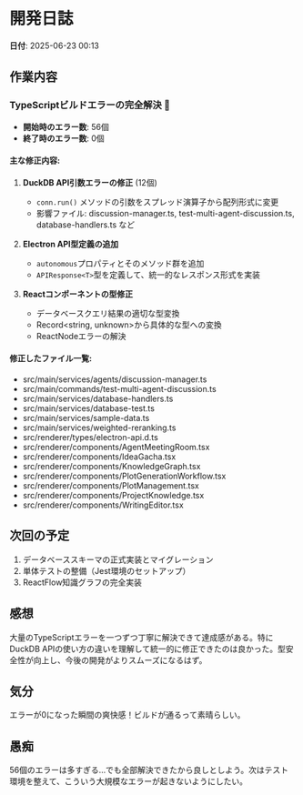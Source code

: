 # 開発日誌

**日付**: 2025-06-23 00:13

## 作業内容

### TypeScriptビルドエラーの完全解決 🎉

- **開始時のエラー数**: 56個
- **終了時のエラー数**: 0個

#### 主な修正内容:

1. **DuckDB API引数エラーの修正** (12個)
   - `conn.run()` メソッドの引数をスプレッド演算子から配列形式に変更
   - 影響ファイル: discussion-manager.ts, test-multi-agent-discussion.ts, database-handlers.ts など

2. **Electron API型定義の追加**
   - `autonomous`プロパティとそのメソッド群を追加
   - `APIResponse<T>`型を定義して、統一的なレスポンス形式を実装

3. **Reactコンポーネントの型修正**
   - データベースクエリ結果の適切な型変換
   - Record<string, unknown>から具体的な型への変換
   - ReactNodeエラーの解決

#### 修正したファイル一覧:
- src/main/services/agents/discussion-manager.ts
- src/main/commands/test-multi-agent-discussion.ts
- src/main/services/database-handlers.ts
- src/main/services/database-test.ts
- src/main/services/sample-data.ts
- src/main/services/weighted-reranking.ts
- src/renderer/types/electron-api.d.ts
- src/renderer/components/AgentMeetingRoom.tsx
- src/renderer/components/IdeaGacha.tsx
- src/renderer/components/KnowledgeGraph.tsx
- src/renderer/components/PlotGenerationWorkflow.tsx
- src/renderer/components/PlotManagement.tsx
- src/renderer/components/ProjectKnowledge.tsx
- src/renderer/components/WritingEditor.tsx

## 次回の予定

1. データベーススキーマの正式実装とマイグレーション
2. 単体テストの整備（Jest環境のセットアップ）
3. ReactFlow知識グラフの完全実装

## 感想

大量のTypeScriptエラーを一つずつ丁寧に解決できて達成感がある。特にDuckDB APIの使い方の違いを理解して統一的に修正できたのは良かった。型安全性が向上し、今後の開発がよりスムーズになるはず。

## 気分

エラーが0になった瞬間の爽快感！ビルドが通るって素晴らしい。

## 愚痴

56個のエラーは多すぎる...でも全部解決できたから良しとしよう。次はテスト環境を整えて、こういう大規模なエラーが起きないようにしたい。